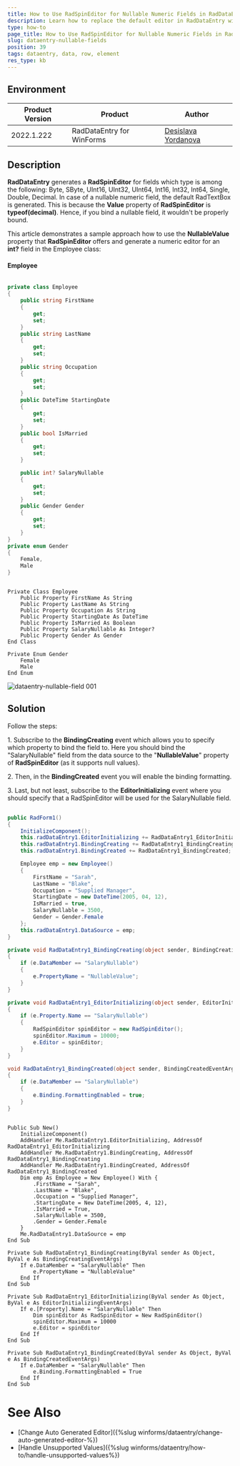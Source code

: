 ```yaml
---
title: How to Use RadSpinEditor for Nullable Numeric Fields in RadDataEntry
description: Learn how to replace the default editor in RadDataEntry with a RadSpinEditor
type: how-to 
page_title: How to Use RadSpinEditor for Nullable Numeric Fields in RadDataEntry
slug: dataentry-nullable-fields
position: 39
tags: dataentry, data, row, element
res_type: kb
---
```


## Environment
 
|Product Version|Product|Author|
|----|----|----|
|2022.1.222|RadDataEntry for WinForms|[Desislava Yordanova](https://www.telerik.com/blogs/author/desislava-yordanova)|


## Description

**RadDataEntry** generates a **RadSpinEditor** for fields which type is among the following: Byte, SByte, UInt16, UInt32, UInt64, Int16, Int32, Int64, Single, Double, Decimal. In case of a nullable numeric field, the default RadTextBox is generated. This is because the **Value** property of **RadSpinEditor** is **typeof(decimal)**. Hence, if you bind a nullable field, it wouldn't be properly bound.

This article demonstrates a sample approach how to use the **NullableValue** property that **RadSpinEditor** offers and generate a numeric editor for an **int?** field in the Employee class:

#### Employee

````C#           
 
private class Employee
{
    public string FirstName
    {
        get;
        set;
    }
    public string LastName
    {
        get;
        set;
    }
    public string Occupation
    {
        get;
        set;
    }
    public DateTime StartingDate
    {
        get;
        set;
    }
    public bool IsMarried
    {
        get;
        set;
    } 

    public int? SalaryNullable
    {
        get;
        set;
    }
    public Gender Gender
    {
        get;
        set;
    }
}
private enum Gender
{
    Female,
    Male
} 

````
````VB.NET

Private Class Employee
    Public Property FirstName As String
    Public Property LastName As String
    Public Property Occupation As String
    Public Property StartingDate As DateTime
    Public Property IsMarried As Boolean
    Public Property SalaryNullable As Integer?
    Public Property Gender As Gender
End Class

Private Enum Gender
    Female
    Male
End Enum

````

![dataentry-nullable-field 001](images/dataentry-nullable-field001.png)

## Solution

Follow the steps:

1\. Subscribe to the **BindingCreating** event which allows you to specify which property to bind the field to. Here you should bind the "SalaryNullable" field from the data source to the "**NullableValue**" property of **RadSpinEditor** (as it supports null values). 

2\. Then, in the **BindingCreated** event you will enable the binding formatting.

3\. Last, but not least, subscribe to the **EditorInitializing** event where you should specify that a RadSpinEditor will be used for the SalaryNullable field. 

````C#        
    
public RadForm1()
{
    InitializeComponent();
    this.radDataEntry1.EditorInitializing += RadDataEntry1_EditorInitializing;
    this.radDataEntry1.BindingCreating += RadDataEntry1_BindingCreating;
    this.radDataEntry1.BindingCreated += RadDataEntry1_BindingCreated;

    Employee emp = new Employee()
    {
        FirstName = "Sarah",
        LastName = "Blake",
        Occupation = "Supplied Manager",
        StartingDate = new DateTime(2005, 04, 12),
        IsMarried = true,
        SalaryNullable = 3500,
        Gender = Gender.Female
    };
    this.radDataEntry1.DataSource = emp;
}

private void RadDataEntry1_BindingCreating(object sender, BindingCreatingEventArgs e)
{
    if (e.DataMember == "SalaryNullable")
    {
        e.PropertyName = "NullableValue";
    }
}

private void RadDataEntry1_EditorInitializing(object sender, EditorInitializingEventArgs e)
{
    if (e.Property.Name == "SalaryNullable")
    {
        RadSpinEditor spinEditor = new RadSpinEditor();
        spinEditor.Maximum = 10000; 
        e.Editor = spinEditor;
    }
}

void RadDataEntry1_BindingCreated(object sender, BindingCreatedEventArgs e)
{
    if (e.DataMember == "SalaryNullable")
    {
        e.Binding.FormattingEnabled = true; 
    }
} 

````
````VB.NET

Public Sub New()
    InitializeComponent()
    AddHandler Me.RadDataEntry1.EditorInitializing, AddressOf RadDataEntry1_EditorInitializing
    AddHandler Me.RadDataEntry1.BindingCreating, AddressOf RadDataEntry1_BindingCreating
    AddHandler Me.RadDataEntry1.BindingCreated, AddressOf RadDataEntry1_BindingCreated
    Dim emp As Employee = New Employee() With {
        .FirstName = "Sarah",
        .LastName = "Blake",
        .Occupation = "Supplied Manager",
        .StartingDate = New DateTime(2005, 4, 12),
        .IsMarried = True,
        .SalaryNullable = 3500,
        .Gender = Gender.Female
    }
    Me.RadDataEntry1.DataSource = emp
End Sub

Private Sub RadDataEntry1_BindingCreating(ByVal sender As Object, ByVal e As BindingCreatingEventArgs)
    If e.DataMember = "SalaryNullable" Then
        e.PropertyName = "NullableValue"
    End If
End Sub

Private Sub RadDataEntry1_EditorInitializing(ByVal sender As Object, ByVal e As EditorInitializingEventArgs)
    If e.[Property].Name = "SalaryNullable" Then
        Dim spinEditor As RadSpinEditor = New RadSpinEditor()
        spinEditor.Maximum = 10000
        e.Editor = spinEditor
    End If
End Sub

Private Sub RadDataEntry1_BindingCreated(ByVal sender As Object, ByVal e As BindingCreatedEventArgs)
    If e.DataMember = "SalaryNullable" Then
        e.Binding.FormattingEnabled = True
    End If
End Sub

````

# See Also

* [Change Auto Generated Editor]({%slug winforms/dataentry/change-auto-generated-editor-%})
* [Handle Unsupported Values]({%slug winforms/dataentry/how-to/handle-unsupported-values%})